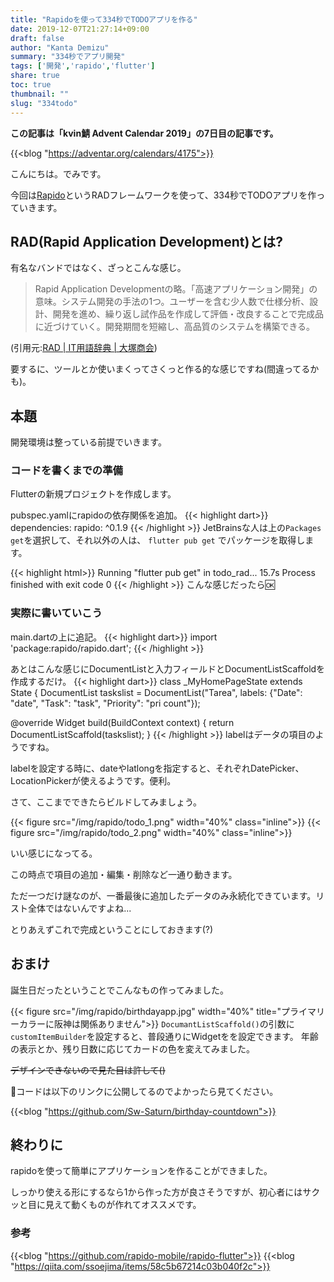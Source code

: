 ```yaml
---
title: "Rapidoを使って334秒でTODOアプリを作る"
date: 2019-12-07T21:27:14+09:00
draft: false
author: "Kanta Demizu"
summary: "334秒でアプリ開発"
tags: ['開発','rapido','flutter']
share: true
toc: true
thumbnail: ""
slug: "334todo"
---
```


**この記事は「kvin鯖 Advent Calendar 2019」の7日目の記事です。**

{{<blog "https://adventar.org/calendars/4175">}}

こんにちは。でみです。

今回は[Rapido](https://pub.dev/packages/rapido)というRADフレームワークを使って、334秒でTODOアプリを作っていきます。

## RAD(Rapid Application Development)とは?
有名なバンドではなく、ざっとこんな感じ。
>Rapid Application Developmentの略。「高速アプリケーション開発」の意味。システム開発の手法の1つ。ユーザーを含む少人数で仕様分析、設計、開発を進め、繰り返し試作品を作成して評価・改良することで完成品に近づけていく。開発期間を短縮し、高品質のシステムを構築できる。

(引用元:[RAD | IT用語辞典 | 大塚商会](https://www.otsuka-shokai.co.jp/words/rad.html))

要するに、ツールとか使いまくってさくっと作る的な感じですね(間違ってるかも)。

## 本題
開発環境は整っている前提でいきます。

### コードを書くまでの準備
Flutterの新規プロジェクトを作成します。

pubspec.yamlにrapidoの依存関係を追加。
{{< highlight dart>}}
dependencies:
  rapido: ^0.1.9
{{< /highlight >}}
JetBrainsな人は上の`Packages get`を選択して、それ以外の人は、
`flutter pub get` でパッケージを取得します。

{{< highlight html>}}
Running "flutter pub get" in todo_rad...                           15.7s
Process finished with exit code 0
{{< /highlight >}}
こんな感じだったら:ok:

### 実際に書いていこう

main.dartの上に追記。
{{< highlight dart>}}
import 'package:rapido/rapido.dart';
{{< /highlight >}}

あとはこんな感じにDocumentListと入力フィールドとDocumentListScaffoldを作成するだけ。
{{< highlight dart>}}
class _MyHomePageState extends State<MyHomePage> {
  DocumentList taskslist = DocumentList("Tarea",
      labels: {"Date": "date", "Task": "task", "Priority": "pri count"});

  @override
  Widget build(BuildContext context) {
    return DocumentListScaffold(taskslist);
}
{{< /highlight >}}
labelはデータの項目のようですね。

labelを設定する時に、dateやlatlongを指定すると、それぞれDatePicker、LocationPickerが使えるようです。便利。

さて、ここまでできたらビルドしてみましょう。

{{< figure src="/img/rapido/todo_1.png" width="40%" class="inline">}}
{{< figure src="/img/rapido/todo_2.png" width="40%" class="inline">}}

いい感じになってる。

この時点で項目の追加・編集・削除など一通り動きます。

ただ一つだけ謎なのが、一番最後に追加したデータのみ永続化できています。リスト全体ではないんですよね...

とりあえずこれで完成ということにしておきます(?)

## おまけ
誕生日だったということでこんなもの作ってみました。

{{< figure src="/img/rapido/birthdayapp.jpg" width="40%" title="プライマリーカラーに阪神は関係ありません">}}
`DocumantListScaffold()`の引数に`customItemBuilder`を設定すると、普段通りにWidgetをを設定できます。
年齢の表示とか、残り日数に応じてカードの色を変えてみました。

~~デザインできないので見た目は許して()~~

:poop:コードは以下のリンクに公開してるのでよかったら見てください。

{{<blog "https://github.com/Sw-Saturn/birthday-countdown">}}

## 終わりに
rapidoを使って簡単にアプリケーションを作ることができました。

しっかり使える形にするなら1から作った方が良さそうですが、初心者にはサクッと目に見えて動くものが作れてオススメです。

### 参考
{{<blog "https://github.com/rapido-mobile/rapido-flutter">}}
{{<blog "https://qiita.com/ssoejima/items/58c5b67214c03b040f2c">}}
